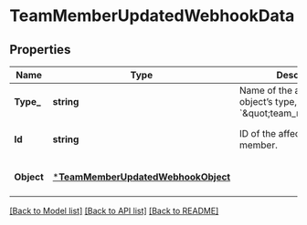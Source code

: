 # TeamMemberUpdatedWebhookData

## Properties
Name | Type | Description | Notes
------------ | ------------- | ------------- | -------------
**Type_** | **string** | Name of the affected object’s type, &#x60;\&quot;team_member\&quot;&#x60;. | [optional] [default to null]
**Id** | **string** | ID of the affected team member. | [optional] [default to null]
**Object** | [***TeamMemberUpdatedWebhookObject**](TeamMemberUpdatedWebhookObject.md) |  | [optional] [default to null]

[[Back to Model list]](../README.md#documentation-for-models) [[Back to API list]](../README.md#documentation-for-api-endpoints) [[Back to README]](../README.md)

